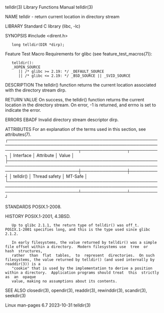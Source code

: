 telldir(3)							   Library Functions Manual							    telldir(3)

NAME
       telldir - return current location in directory stream

LIBRARY
       Standard C library (libc, -lc)

SYNOPSIS
       #include <dirent.h>

       long telldir(DIR *dirp);

   Feature Test Macro Requirements for glibc (see feature_test_macros(7)):

       telldir():
	   _XOPEN_SOURCE
	      || /* glibc >= 2.19: */ _DEFAULT_SOURCE
	      || /* glibc <= 2.19: */ _BSD_SOURCE || _SVID_SOURCE

DESCRIPTION
       The telldir() function returns the current location associated with the directory stream dirp.

RETURN VALUE
       On  success,  the  telldir() function returns the current location in the directory stream.  On error, -1 is returned, and errno is set to indicate the
       error.

ERRORS
       EBADF  Invalid directory stream descriptor dirp.

ATTRIBUTES
       For an explanation of the terms used in this section, see attributes(7).
       ┌───────────────────────────────────────────────────────────────────────────────────────────────────────────────────────────┬───────────────┬─────────┐
       │ Interface														   │ Attribute	   │ Value   │
       ├───────────────────────────────────────────────────────────────────────────────────────────────────────────────────────────┼───────────────┼─────────┤
       │ telldir()														   │ Thread safety │ MT-Safe │
       └───────────────────────────────────────────────────────────────────────────────────────────────────────────────────────────┴───────────────┴─────────┘

STANDARDS
       POSIX.1-2008.

HISTORY
       POSIX.1-2001, 4.3BSD.

       Up to glibc 2.1.1, the return type of telldir() was off_t.  POSIX.1-2001 specifies long, and this is the type used since glibc 2.1.2.

       In early filesystems, the value returned by telldir() was a simple file offset within a directory.  Modern filesystems use  tree	 or  hash  structures,
       rather  than  flat  tables,  to	represent  directories.	 On such filesystems, the value returned by telldir() (and used internally by readdir(3)) is a
       "cookie" that is used by the implementation to derive a position within a directory.  Application programs should treat	this  strictly	as  an	opaque
       value, making no assumptions about its contents.

SEE ALSO
       closedir(3), opendir(3), readdir(3), rewinddir(3), scandir(3), seekdir(3)

Linux man-pages 6.7							  2023-10-31								    telldir(3)
